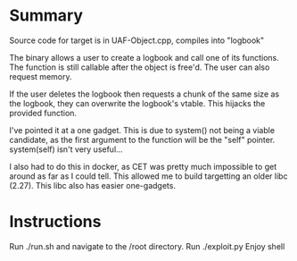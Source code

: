 # Summary

Source code for target is in UAF-Object.cpp, compiles into "logbook"

The binary allows a user to create a logbook and call one of its functions. The function is still callable after the object is free'd. The user can also request memory.

If the user deletes the logbook then requests a chunk of the same size as the logbook, they can overwrite the logbook's vtable. This hijacks the provided function.

I've pointed it at a one gadget. This is due to system() not being a viable candidate, as the first argument to the function will be the "self" pointer. system(self) isn't very useful...

I also had to do this in docker, as CET was pretty much impossible to get around as far as I could tell. This allowed me to build targetting an older libc (2.27). This libc also has easier one-gadgets.

# Instructions

Run ./run.sh and navigate to the /root directory.
Run ./exploit.py
Enjoy shell
